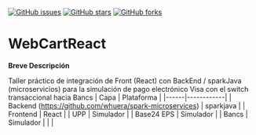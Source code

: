 [![GitHub issues](https://img.shields.io/github/issues/whuera/WebCartReact)](https://github.com/whuera/WebCartReact/issues)
[![GitHub stars](https://img.shields.io/github/stars/whuera/WebCartReact)](https://github.com/whuera/WebCartReact/stargazers)
[![GitHub forks](https://img.shields.io/github/forks/whuera/WebCartReact)](https://github.com/whuera/WebCartReact/network)

# WebCartReact

**Breve Descripción**

Taller práctico de integración de Front (React) con BackEnd / sparkJava (microservicios)   para la simulación de pago electrónico Visa con el switch transaccional hacia Bancs
| Capa | Plataforma |
|------|------------|
| Backend (https://github.com/whuera/spark-microservices) | sparkjava |
| Frontend | React |
| UPP | Simulador |
| Base24 EPS | Simulador |
| Bancs | Simulador |
| | 
